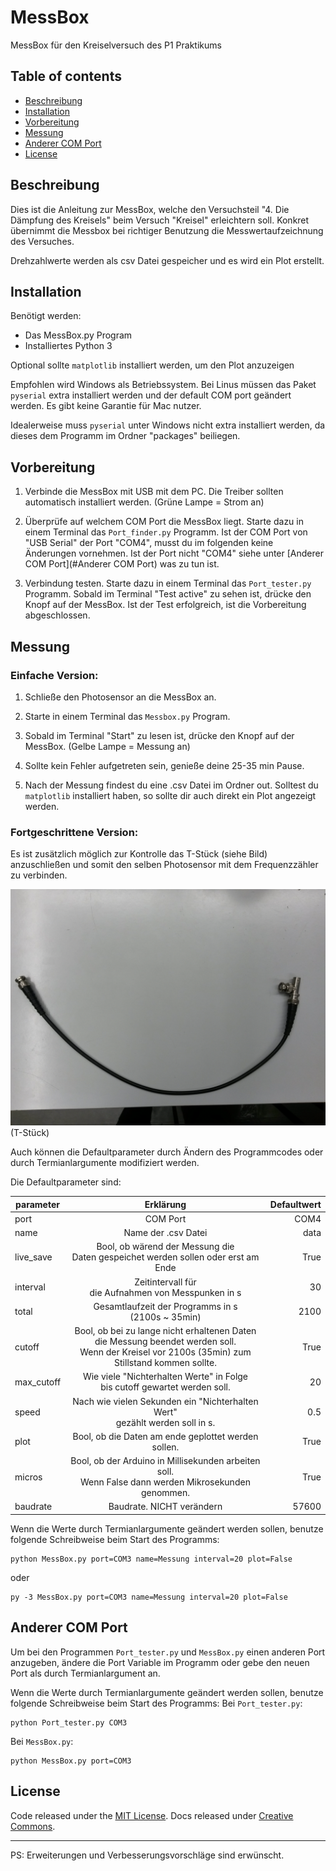 # MessBox

MessBox für den Kreiselversuch des P1 Praktikums

## Table of contents
- [Beschreibung](#Beschreibung)
- [Installation](#Installation)
- [Vorbereitung](#Vorbereitung)
- [Messung](#Messung)
- [Anderer COM Port](#Anderer-COM-Port)
- [License](#License)


## Beschreibung

Dies ist die Anleitung zur MessBox, welche den Versuchsteil "4. Die Dämpfung des Kreisels" 
beim Versuch "Kreisel" erleichtern soll.
Konkret übernimmt die Messbox bei richtiger Benutzung die Messwertaufzeichnung des Versuches.

Drehzahlwerte werden als csv Datei gespeicher und es wird ein Plot erstellt.

## Installation

Benötigt werden:

- Das MessBox.py Program
- Installiertes Python 3
  
Optional sollte `matplotlib` installiert werden, um den Plot anzuzeigen

Empfohlen wird Windows als Betriebssystem.
Bei Linus müssen das Paket `pyserial` extra installiert werden und der default COM port geändert werden.
Es gibt keine Garantie für Mac nutzer.


Idealerweise muss `pyserial` unter Windows nicht extra installiert werden, da dieses dem Programm im Ordner "packages" beiliegen.

## Vorbereitung

1. Verbinde die MessBox mit USB mit dem PC. 
   Die Treiber sollten automatisch installiert werden.
   (Grüne Lampe = Strom an)


2. Überprüfe auf welchem COM Port die MessBox liegt.
   Starte dazu in einem Terminal das `Port_finder.py` Programm.
   Ist der COM Port von "USB Serial" der Port "COM4", 
   musst du im folgenden keine Änderungen vornehmen.
   Ist der Port nicht "COM4" siehe unter [Anderer COM Port](#Anderer COM Port) was zu tun ist.


3. Verbindung testen.
   Starte dazu in einem Terminal das `Port_tester.py` Programm.
   Sobald im Terminal "Test active" zu sehen ist, drücke den Knopf auf der MessBox.
   Ist der Test erfolgreich, ist die Vorbereitung abgeschlossen.
   

## Messung

### Einfache Version:
1. Schließe den Photosensor an die MessBox an.
   

2. Starte in einem Terminal das `Messbox.py` Program.
   

3. Sobald im Terminal "Start" zu lesen ist, drücke den Knopf auf der MessBox.
   (Gelbe Lampe = Messung an)
   

4. Sollte kein Fehler aufgetreten sein, genieße deine 25-35 min Pause.
   

5. Nach der Messung findest du eine .csv Datei im Ordner out. 
    Solltest du `matplotlib` installiert haben, so sollte dir auch direkt ein Plot angezeigt werden.

### Fortgeschrittene Version:

Es ist zusätzlich möglich zur Kontrolle das T-Stück (siehe Bild)
anzuschließen und somit den selben Photosensor mit dem Frequenzzähler zu verbinden.

![TStück]
(T-Stück)
		

Auch können die Defaultparameter durch Ändern des Programmcodes 
oder durch Termianlargumente modifiziert werden.

Die Defaultparameter sind:

| parameter        | Erklärung           | Defaultwert  |
| ------------- |:-------------:| -----:|
| port            |      COM Port                | COM4 |
| name            |      Name der .csv Datei     | data |
| live_save       |      Bool, ob wärend der Messung die  <br/>Daten gespeichet werden sollen oder erst am Ende| True |
| interval        |      Zeitintervall für <br/> die Aufnahmen von Messpunken in s     | 30 |
| total            |      Gesamtlaufzeit der Programms in s <br/>  (2100s ~ 35min)     | 2100 |
| cutoff            |      Bool, ob bei zu lange nicht erhaltenen Daten <br/> die Messung beendet werden soll. <br/> Wenn der Kreisel vor 2100s (35min) zum Stillstand kommen sollte.     | True |
| max_cutoff            |      Wie viele "Nichterhalten Werte" in Folge <br/>bis cutoff gewartet werden soll.     | 20 |
| speed            |      Nach wie vielen Sekunden ein "Nichterhalten Wert" <br/>gezählt werden soll in s.     | 0.5 |
| plot            |      Bool, ob die Daten am ende geplottet werden sollen.     | True |
| micros            |      Bool, ob der Arduino in Millisekunden arbeiten soll. <br/> Wenn False dann werden Mikrosekunden genommen.    | True |
| baudrate            |      Baudrate. NICHT verändern     | 57600 |

		
Wenn die Werte durch Termianlargumente geändert werden sollen, 
benutze folgende Schreibweise beim Start des Programms:

```shell
python MessBox.py port=COM3 name=Messung interval=20 plot=False
```
oder
```shell
py -3 MessBox.py port=COM3 name=Messung interval=20 plot=False
```

## Anderer COM Port
Um bei den Programmen `Port_tester.py` und `MessBox.py` einen anderen Port anzugeben, 
ändere die Port Variable im Programm oder gebe den neuen Port als durch Termianlargument an.
	
Wenn die Werte durch Termianlargumente geändert werden sollen, 
benutze folgende Schreibweise beim Start des Programms:
Bei `Port_tester.py`:
```shell
python Port_tester.py COM3
```
Bei `MessBox.py`:
```shell
python MessBox.py port=COM3
```

## License
Code released under the [MIT License](https://github.com/twbs/bootstrap/blob/main/LICENSE). Docs released under [Creative Commons](https://creativecommons.org/licenses/by/3.0/).
***
PS: Erweiterungen und Verbesserungsvorschläge sind erwünscht.

[TStück]: ./Bilder/T-Stück.jpg
